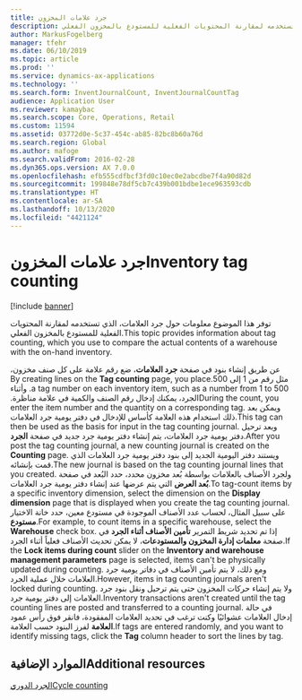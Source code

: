 ```yaml
---
title: جرد علامات المخزون
description: توفر هذا الموضوع معلومات حول جرد العلامات‬، الذي تستخدمه لمقارنة المحتويات الفعلية للمستودع بالمخزون الفعلي.
author: MarkusFogelberg
manager: tfehr
ms.date: 06/10/2019
ms.topic: article
ms.prod: ''
ms.service: dynamics-ax-applications
ms.technology: ''
ms.search.form: InventJournalCount, InventJournalCountTag
audience: Application User
ms.reviewer: kamaybac
ms.search.scope: Core, Operations, Retail
ms.custom: 11594
ms.assetid: 03772d0e-5c37-454c-ab85-82bc8b60a76d
ms.search.region: Global
ms.author: mafoge
ms.search.validFrom: 2016-02-28
ms.dyn365.ops.version: AX 7.0.0
ms.openlocfilehash: efb555cdfbcf3fd0c10ec0e2abcdbe7f4a90d82d
ms.sourcegitcommit: 199848e78df5cb7c439b001bdbe1ece963593cdb
ms.translationtype: HT
ms.contentlocale: ar-SA
ms.lasthandoff: 10/13/2020
ms.locfileid: "4421124"
---
```

# <a name="inventory-tag-counting"></a><span data-ttu-id="74d73-103">جرد علامات المخزون</span><span class="sxs-lookup"><span data-stu-id="74d73-103">Inventory tag counting</span></span>

[!include [banner](../includes/banner.md)]

<span data-ttu-id="74d73-104">توفر هذا الموضوع معلومات حول جرد العلامات‬، الذي تستخدمه لمقارنة المحتويات الفعلية للمستودع بالمخزون الفعلي.</span><span class="sxs-lookup"><span data-stu-id="74d73-104">This topic provides information about tag counting, which you use to compare the actual contents of a warehouse with the on-hand inventory.</span></span>

<span data-ttu-id="74d73-105">‏‫عن طريق إنشاء بنود في صفحة **جرد العلامات**، ضع رقم علامة على كل صنف مخزون، مثل رقم من 1 إلى 500.</span><span class="sxs-lookup"><span data-stu-id="74d73-105">By creating lines on the **Tag counting** page, you place a tag number on each inventory item, such as a number from 1 to 500.</span></span> <span data-ttu-id="74d73-106">وأثناء الجرد، يمكنك إدخال رقم الصنف والكمية في علامة مناظرة.‬</span><span class="sxs-lookup"><span data-stu-id="74d73-106">During the count, you enter the item number and the quantity on a corresponding tag.</span></span> <span data-ttu-id="74d73-107">ويمكن بعد ذلك استخدام هذه العلامة كأساس للإدخال في دفتر يومية جرد العلامات.</span><span class="sxs-lookup"><span data-stu-id="74d73-107">This tag can then be used as the basis for input in the tag counting journal.</span></span> <span data-ttu-id="74d73-108">وبعد ترحيل دفتر يومية جرد العلامات، يتم إنشاء دفتر يومية جرد جديد في صفحة **الجرد**.</span><span class="sxs-lookup"><span data-stu-id="74d73-108">After you post the tag counting journal, a new counting journal is created on the **Counting** page.</span></span> <span data-ttu-id="74d73-109">ويستند دفتر اليومية الجديد إلى بنود دفتر يومية جرد العلامات الذي قمت بإنشائه.</span><span class="sxs-lookup"><span data-stu-id="74d73-109">The new journal is based on the tag counting journal lines that you created.</span></span> <span data-ttu-id="74d73-110">ولجرد الأصناف بالعلامات بواسطة بُعد مخزون محدد، حدد البُعد في صفحة **بُعد العرض** التي يتم عرضها عند إنشاء دفتر يومية جرد العلامات.</span><span class="sxs-lookup"><span data-stu-id="74d73-110">To tag-count items by a specific inventory dimension, select the dimension on the **Display dimension** page that is displayed when you create the tag counting journal.</span></span> <span data-ttu-id="74d73-111">على سبيل المثال، لحساب عدد الأصناف الموجودة في مستودع معين، حدد خانة الاختيار **مستودع**.</span><span class="sxs-lookup"><span data-stu-id="74d73-111">For example, to count items in a specific warehouse, select the **Warehouse** check box.</span></span> <span data-ttu-id="74d73-112">إذا تم تحديد شريط التمرير **تأمين الأصناف أثناء الجرد** في صفحة **معلمات إدارة المخزون والمستودعات**، لا يمكن تحديث الأصناف فعلياً أثناء الجرد.</span><span class="sxs-lookup"><span data-stu-id="74d73-112">If the **Lock items during count** slider on the **Inventory and warehouse management parameters** page is selected, items can't be physically updated during counting.</span></span> <span data-ttu-id="74d73-113">ومع ذلك، لا يتم تأمين الأصناف في دفاتر يومية جرد العلامات خلال عملية الجرد.</span><span class="sxs-lookup"><span data-stu-id="74d73-113">However, items in tag counting journals aren't locked during counting.</span></span> <span data-ttu-id="74d73-114">ولا يتم إنشاء حركات المخزون حتى يتم ترحيل ونقل بنود جرد العلامات إلى دفتر يومية جرد.</span><span class="sxs-lookup"><span data-stu-id="74d73-114">Inventory transactions aren't created until the tag counting lines are posted and transferred to a counting journal.</span></span> <span data-ttu-id="74d73-115">في حالة إدخال العلامات عشوائيًا وكنت ترغب في تحديد العلامات المفقودة، فانقر فوق رأس عمود **العلامة** لفرز البنود حسب العلامة.</span><span class="sxs-lookup"><span data-stu-id="74d73-115">If tags are entered randomly, and you want to identify missing tags, click the **Tag** column header to sort the lines by tag.</span></span>

## <a name="additional-resources"></a><span data-ttu-id="74d73-116">الموارد الإضافية</span><span class="sxs-lookup"><span data-stu-id="74d73-116">Additional resources</span></span>

[<span data-ttu-id="74d73-117">الجرد الدوري</span><span class="sxs-lookup"><span data-stu-id="74d73-117">Cycle counting</span></span>](../warehousing/cycle-counting.md)
